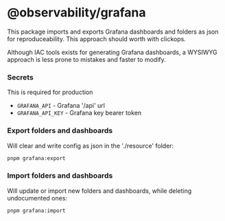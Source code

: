 # @observability/grafana
This package imports and exports Grafana dashboards and folders as json for reproduceability. This approach should worth with clickops.

Although IAC tools exists for generating Grafana dashboards, a WYSIWYG approach is less prone to mistakes and faster to modify.

### Secrets
This is required for production
- `GRAFANA_API` - Grafana '/api' url
- `GRAFANA_API_KEY` - Grafana key bearer token

### Export folders and dashboards
Will clear and write config as json in the './resource' folder:
```bash
pnpm grafana:export
```

### Import folders and dashboards
Will update or import new folders and dashboards, while deleting undocumented ones:
```bash
pnpm grafana:import
```
